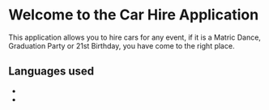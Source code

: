 # Welcome to the Car Hire Application
This application allows you to hire cars for any event, if it is a Matric Dance, Graduation Party or 21st Birthday, you have come to the right place.
## Languages used
-
-
